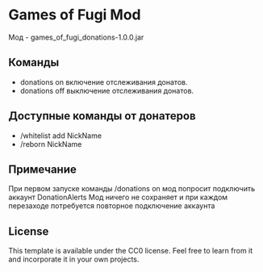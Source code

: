 # Games of Fugi Mod
Мод - games_of_fugi_donations-1.0.0.jar
## Команды

- donations on включение отслеживания донатов.
- donations off выключение отслеживания донатов.

## Доступные команды от донатеров

- /whitelist add NickName
- /reborn NickName

## Примечание
При первом запуске команды /donations on мод попросит подключить аккаунт DonationAlerts
Мод ничего не сохраняет и при каждом перезаходе потребуется повторное подключение аккаунта

## License

This template is available under the CC0 license. Feel free to learn from it and incorporate it in your own projects.
